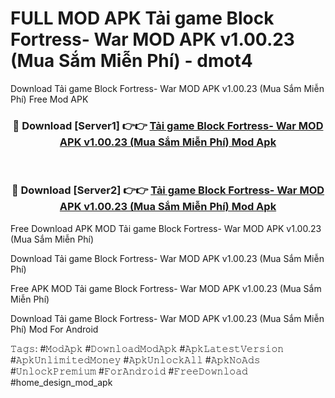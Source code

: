 # FULL MOD APK Tải game Block Fortress- War MOD APK v1.00.23 (Mua Sắm Miễn Phí) - dmot4
Download Tải game Block Fortress- War MOD APK v1.00.23 (Mua Sắm Miễn Phí) Free Mod APK

<div align="center">
<h3>🔴 Download [Server1] 👉👉 <a href="https://apk-comot.site?title=Tải_game_Block_Fortress-_War_MOD_APK_v1.00.23_(Mua_Sắm_Miễn_Phí)">Tải game Block Fortress- War MOD APK v1.00.23 (Mua Sắm Miễn Phí) Mod Apk</a></h3><br>

<h3>🔴 Download [Server2] 👉👉 <a href="https://apk-comot.site?title=Tải_game_Block_Fortress-_War_MOD_APK_v1.00.23_(Mua_Sắm_Miễn_Phí)">Tải game Block Fortress- War MOD APK v1.00.23 (Mua Sắm Miễn Phí) Mod Apk</a></h3>
</div>


Free Download APK MOD Tải game Block Fortress- War MOD APK v1.00.23 (Mua Sắm Miễn Phí)

Download Tải game Block Fortress- War MOD APK v1.00.23 (Mua Sắm Miễn Phí) 

Free APK MOD Tải game Block Fortress- War MOD APK v1.00.23 (Mua Sắm Miễn Phí) 

Download Tải game Block Fortress- War MOD APK v1.00.23 (Mua Sắm Miễn Phí) Mod For Android

𝚃𝚊𝚐𝚜: #𝙼𝚘𝚍𝙰𝚙𝚔 #𝙳𝚘𝚠𝚗𝚕𝚘𝚊𝚍𝙼𝚘𝚍𝙰𝚙𝚔 #𝙰𝚙𝚔𝙻𝚊𝚝𝚎𝚜𝚝𝚅𝚎𝚛𝚜𝚒𝚘𝚗 #𝙰𝚙𝚔𝚄𝚗𝚕𝚒𝚖𝚒𝚝𝚎𝚍𝙼𝚘𝚗𝚎𝚢 #𝙰𝚙𝚔𝚄𝚗𝚕𝚘𝚌𝚔𝙰𝚕𝚕 #𝙰𝚙𝚔𝙽𝚘𝙰𝚍𝚜 #𝚄𝚗𝚕𝚘𝚌𝚔𝙿𝚛𝚎𝚖𝚒𝚞𝚖 #𝙵𝚘𝚛𝙰𝚗𝚍𝚛𝚘𝚒𝚍 #𝙵𝚛𝚎𝚎𝙳𝚘𝚠𝚗𝚕𝚘𝚊𝚍 #home_design_mod_apk